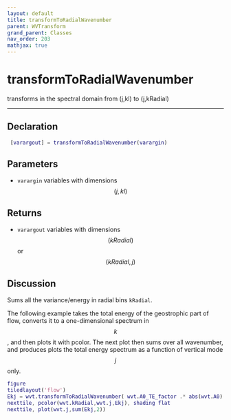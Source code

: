 ```yaml
---
layout: default
title: transformToRadialWavenumber
parent: WVTransform
grand_parent: Classes
nav_order: 203
mathjax: true
---
```


#  transformToRadialWavenumber

transforms in the spectral domain from (j,kl) to (j,kRadial)


---

## Declaration
```matlab
 [varargout] = transformToRadialWavenumber(varargin) 
```
## Parameters
+ `varargin`  variables with dimensions $$(j,kl)$$

## Returns
+ `varargout`  variables with dimensions $$(kRadial)$$ or $$(kRadial,j)$$

## Discussion

  Sums all the variance/energy in radial bins `kRadial`.
 
  The following example takes the total energy of the geostrophic part of
  flow, converts it to a one-dimensional spectrum in $$k$$, and then plots
  it with pcolor. The next plot then sums over all wavenumber, and produces
  plots the total energy spectrum as a function of vertical mode $$j$$
  only.
 
  ```matlab
  figure
  tiledlayout('flow')
  Ekj = wvt.transformToRadialWavenumber( wvt.A0_TE_factor .* abs(wvt.A0).^2 );
  nexttile, pcolor(wvt.kRadial,wvt.j,Ekj), shading flat
  nexttile, plot(wvt.j,sum(Ekj,2))
  ```
 
        
